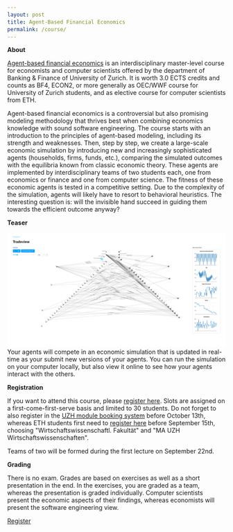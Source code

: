 ```yaml
---
layout: post
title: Agent-Based Financial Economics
permalink: /course/
---
```


<b>About</b>

<p><a href="https://studentservices.uzh.ch/uzh/anonym/vvz/index.html#/modules/list/2017/003/50773378-50772427/details/SM/50857786">Agent-based financial economics</a> is an interdisciplinary master-level course for economists and computer scientists offered by the department of Banking & Finance of University of Zurich. It is worth 3.0 ECTS credits and counts as BF4, ECON2, or more generally as OEC/WWF course for University of Zurich students, and as elective course for computer scientists from ETH.</p>

<p>Agent-based financial economics is a controversial but also promising modeling methodology that thrives best when combining economics knowledge with sound software engineering. The course starts with an introduction to the principles of agent-based modeling, including its strength and weaknesses. Then, step by step, we create a large-scale economic simulation by introducing new and increasingly sophisticated agents (households, firms, funds, etc.), comparing the simulated outcomes with the equilibria known from classic economic theory. These agents are implemented by interdisciplinary teams of two students each, one from economics or finance and one from computer science. The fitness of these economic agents is tested in a competitive setting. Due to the complexity of the simulation, agents will likely have to resort to behavioral heuristics. The interesting question is: will the invisible hand succeed in guiding them towards the efficient outcome anyway?</p>

<b>Teaser</b>

<p><img src="/assets/images/tradeview.png" alt="" class="image full"> Your agents will compete in an economic simulation that is updated in real-time as your submit new versions of your agents. You can run the simulation on your computer locally, but also view it online to see how your agents interact with the others.</p>

<b>Registration</b>

<p>If you want to attend this course, please <a href="https://docs.google.com/forms/d/e/1FAIpQLSfiUZGNaYk8NIR_RWXHa7f5W4S-vUUTmfpFBs0hOOgmZ22x-w/viewform?usp=sf_link">register here</a>. Slots are assigned on a first-come-first-serve basis and limited to 30 students. Do not forget to also register in the <a href="https://idagreen.uzh.ch/mb/">UZH module booking system</a> before October 13th, whereas ETH students first need to <a href="http://www.uzh.ch/de/studies/application/mobilitaet/applyhsuma.html">register here</a> before September 15th, choosing "Wirtschaftswissenschaftl. Fakultät" and "MA UZH Wirtschaftswissenschaften".</p>

<p>Teams of two will be formed during the first lecture on September 22nd.</p>

<b>Grading</b>

<p>There is no exam. Grades are based on exercises as well as a short presentation in the end. In the exercises, you are graded as a team, whereas the presentation is graded individually. Computer scientists present the economic aspects of their findings, whereas economists will present the software engineering view.</p>

<p><a href="https://docs.google.com/forms/d/e/1FAIpQLSfiUZGNaYk8NIR_RWXHa7f5W4S-vUUTmfpFBs0hOOgmZ22x-w/viewform?usp=sf_link" class="button button-style1">Register</a></p>


